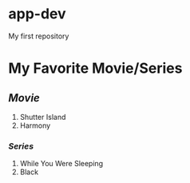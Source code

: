 # app-dev
My first repository
# **My Favorite Movie/Series**
## *Movie*
1. Shutter Island 
2. Harmony
### *Series*
1. While You Were Sleeping
2. Black
